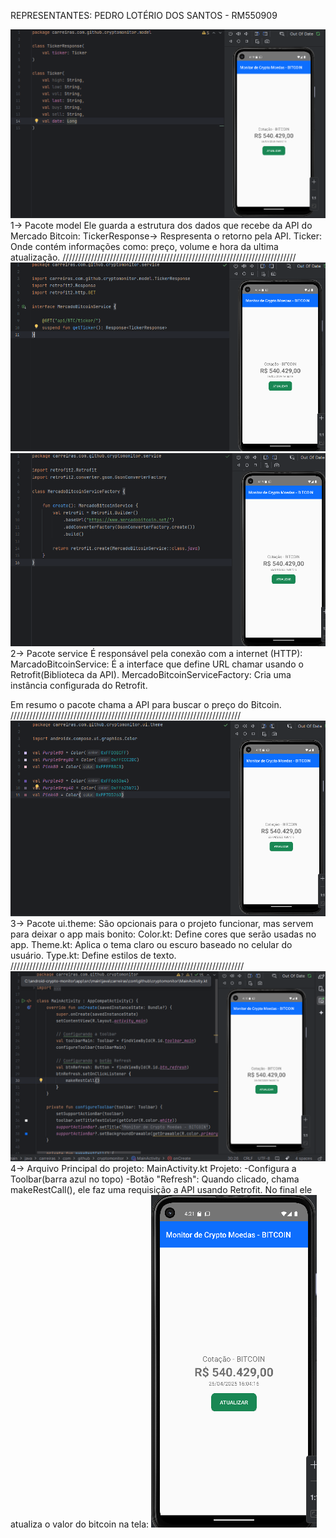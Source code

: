 REPRESENTANTES:
PEDRO LOTÉRIO DOS SANTOS - RM550909



![img.png](images/imagenTicketResponse.png)
1-> Pacote model
Ele guarda a estrutura dos dados que recebe da API do Mercado Bitcoin:
TickerResponse-> Respresenta o retorno pela API.
Ticker: Onde contém informações como: preço,  volume e hora da ultima atualização.
//////////////////////////////////////////////////////////////////////////
![img_1.png](images/imageMercadoBitcoinService.png)
![img_2.png](images/imageMercadoBitcoinService2.png)
2-> Pacote service
É responsável pela conexão com a internet (HTTP):
MarcadoBitcoinService: É a interface que define URL chamar usando o Retrofit(Biblioteca da API).
MercadoBitcoinServiceFactory: Cria uma instância configurada do Retrofit.

Em resumo o pacote chama a API para buscar o preço do Bitcoin.
/////////////////////////////////////////////////////////////////////////
![img_3.png](images/uiTheme.png)
3-> Pacote ui.theme:
São opcionais para o projeto funcionar, mas servem para deixar o app mais bonito:
Color.kt: Define cores que serão usadas no app.
Theme.kt: Aplica o tema claro ou escuro baseado no celular do usuário.
Type.kt: Define estilos de texto.
//////////////////////////////////////////////////////////////////////////
![img_4.png](images/mainActivity.png)
4-> Arquivo Principal do projeto: MainActivity.kt
Projeto:
-Configura a Toolbar(barra azul no topo)
-Botão "Refresh":
Quando clicado, chama makeRestCall(), ele faz uma requisição a API usando Retrofit.
No final ele atualiza o valor do bitcoin na tela:
![img_6.png](images/telaCotacao.png)


